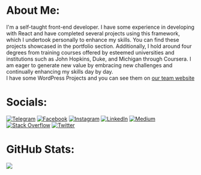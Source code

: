 #  About Me:
I'm a self-taught front-end developer. I have some experience in developing with React and have completed several projects using this framework, which I undertook personally to enhance my skills. You can find these projects showcased in the portfolio section. Additionally, I hold around four degrees from training courses offered by esteemed universities and institutions such as John Hopkins, Duke, and Michigan through Coursera. I am eager to generate new value by embracing new challenges and continually enhancing my skills day by day.<br>I have some WordPress Projects and you can see them on [our team website](https://vanadiumdev.ir)


# Socials:
[![Telegram](https://img.shields.io/badge/Telegram-0088cc?logo=telegram&logoColor=white)](https://t.me/kia_hints) [![Facebook](https://img.shields.io/badge/Facebook-%231877F2.svg?logo=Facebook&logoColor=white)](https://facebook.com/seyedmohammadmahdi.kiaei) [![Instagram](https://img.shields.io/badge/Instagram-%23E4405F.svg?logo=Instagram&logoColor=white)](https://instagram.com/mohammad.kiaei02) [![LinkedIn](https://img.shields.io/badge/LinkedIn-%230077B5.svg?logo=linkedin&logoColor=white)](https://linkedin.com/in/seyedmohammadmahdikiaei) [![Medium](https://img.shields.io/badge/Medium-12100E?logo=medium&logoColor=white)](https://medium.com/@mohammadkiaei) [![Stack Overflow](https://img.shields.io/badge/-Stackoverflow-FE7A16?logo=stack-overflow&logoColor=white)](https://stackoverflow.com/users/15045340) [![Twitter](https://img.shields.io/badge/Twitter-%231DA1F2.svg?logo=Twitter&logoColor=white)](https://twitter.com/KiaeiMohammad)

# GitHub Stats:
![](https://github-readme-stats.vercel.app/api/top-langs/?username=mohammadkiaei&theme=dark&hide_border=false&include_all_commits=true&count_private=false&layout=compact)
